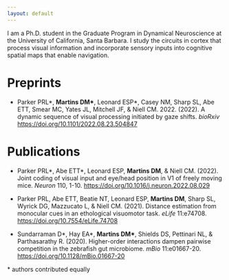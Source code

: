 ```yaml
---
layout: default
---
```


I am a Ph.D. student in the Graduate Program in Dynamical Neuroscience at the University of California, Santa Barbara. I study the circuits in cortex that process visual information and incorporate sensory inputs into cognitive spatial maps that enable navigation.

# Preprints

* Parker PRL\*, **Martins DM\***, Leonard ESP\*, Casey NM, Sharp SL, Abe ETT, Smear MC, Yates JL, Mitchell JF, \& Niell CM. 2022. (2022). A dynamic sequence of visual processing initiated by gaze shifts. *bioRxiv* <https://doi.org/10.1101/2022.08.23.504847>

# Publications

* Parker PRL\*, Abe ETT\*, Leonard ESP, **Martins DM**, \& Niell CM. (2022). Joint coding of visual input and eye/head position in V1 of freely moving mice. *Neuron* 110, 1-10. <https://doi.org/10.1016/j.neuron.2022.08.029>

* Parker PRL, Abe ETT, Beatie NT, Leonard ESP, **Martins DM**, Sharp SL, Wyrick DG, Mazzucato L, \& Niell CM. (2021). Distance estimation from monocular cues in an ethological visuomotor task. *eLife* 11:e74708.
<https://doi.org/10.7554/eLife.74708>

* Sundarraman D\*, Hay EA\*, **Martins DM\***, Shields DS, Pettinari NL, \& Parthasarathy R. (2020). Higher-order interactions dampen pairwise competition in the zebrafish gut microbiome. *mBio* 11:e01667-20. <https://doi.org/10.1128/mBio.01667-20>

\* authors contributed equally
